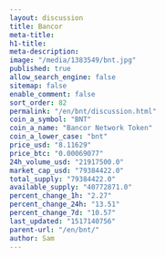 ```yaml
---
layout: discussion
title: Bancor
meta-title: 
h1-title: 
meta-description: 
image: "/media/1383549/bnt.jpg"
published: true
allow_search_engine: false
sitemap: false
enable_comment: false
sort_order: 82
permalink: "/en/bnt/discussion.html"
coin_a_symbol: "BNT"
coin_a_name: "Bancor Network Token"
coin_a_lower_case: "bnt"
price_usd: "8.11629"
price_btc: "0.00069077"
24h_volume_usd: "21917500.0"
market_cap_usd: "79384422.0"
total_supply: "79384422.0"
available_supply: "40772871.0"
percent_change_1h: "2.27"
percent_change_24h: "13.51"
percent_change_7d: "10.57"
last_updated: "1517140756"
parent-url: "/en/bnt/"
author: Sam
---
```


